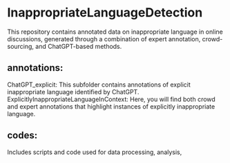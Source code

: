 # InappropriateLanguageDetection
This repository contains annotated data on inappropriate language in online discussions, generated through a combination of expert annotation, crowd-sourcing, and ChatGPT-based methods. <br>
## annotations: <br>
ChatGPT_explicit: This subfolder contains annotations of explicit inappropriate language identified by ChatGPT.<br>
ExplicitlyInappropriateLanguageInContext:  Here, you will find both crowd and expert annotations that highlight instances of explicitly inappropriate language. <br>
## codes: <br>
Includes scripts and code used for data processing, analysis,
